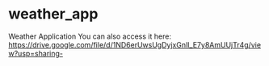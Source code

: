 # weather_app
 Weather Application
You can also access it here: https://drive.google.com/file/d/1ND6erUwsUgDyjxGnlI_E7y8AmUUjTr4g/view?usp=sharing-
